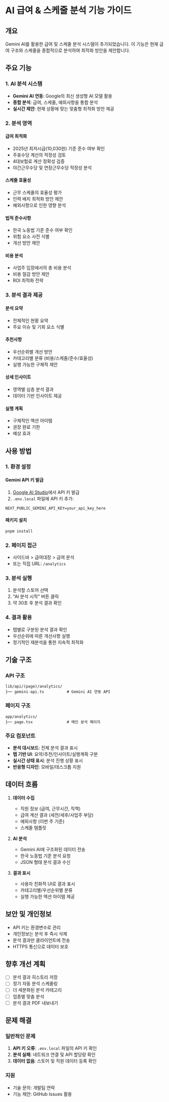 # AI 급여 & 스케줄 분석 기능 가이드

## 개요

Gemini AI를 활용한 급여 및 스케줄 분석 시스템이 추가되었습니다. 이 기능은 현재 급여 구조와 스케줄을 종합적으로 분석하여 최적화 방안을 제안합니다.

## 주요 기능

### 1. AI 분석 시스템
- **Gemini AI 연동**: Google의 최신 생성형 AI 모델 활용
- **종합 분석**: 급여, 스케줄, 예외사항을 통합 분석
- **실시간 제안**: 현재 상황에 맞는 맞춤형 최적화 방안 제공

### 2. 분석 영역

#### 급여 최적화
- 2025년 최저시급(10,030원) 기준 준수 여부 확인
- 주휴수당 계산의 적정성 검토
- 4대보험료 계산 정확성 검증
- 야간근무수당 및 연장근무수당 적정성 분석

#### 스케줄 효율성
- 근무 스케줄의 효율성 평가
- 인력 배치 최적화 방안 제안
- 예외사항으로 인한 영향 분석

#### 법적 준수사항
- 한국 노동법 기준 준수 여부 확인
- 위험 요소 사전 식별
- 개선 방안 제안

#### 비용 분석
- 사업주 입장에서의 총 비용 분석
- 비용 절감 방안 제안
- ROI 최적화 전략

### 3. 분석 결과 제공

#### 분석 요약
- 전체적인 현황 요약
- 주요 이슈 및 기회 요소 식별

#### 추천사항
- 우선순위별 개선 방안
- 카테고리별 분류 (비용/스케줄/준수/효율성)
- 실행 가능한 구체적 제안

#### 상세 인사이트
- 영역별 심층 분석 결과
- 데이터 기반 인사이트 제공

#### 실행 계획
- 구체적인 액션 아이템
- 권장 완료 기한
- 예상 효과

## 사용 방법

### 1. 환경 설정

#### Gemini API 키 발급
1. [Google AI Studio](https://aistudio.google.com/apikey)에서 API 키 발급
2. `.env.local` 파일에 API 키 추가:
```env
NEXT_PUBLIC_GEMINI_API_KEY=your_api_key_here
```

#### 패키지 설치
```bash
pnpm install
```

### 2. 페이지 접근
- 사이드바 > 급여대장 > 급여 분석
- 또는 직접 URL: `/analytics`

### 3. 분석 실행
1. 분석할 스토어 선택
2. "AI 분석 시작" 버튼 클릭
3. 약 30초 후 분석 결과 확인

### 4. 결과 활용
- 탭별로 구분된 분석 결과 확인
- 우선순위에 따른 개선사항 실행
- 정기적인 재분석을 통한 지속적 최적화

## 기술 구조

### API 구조
```
lib/api/(page)/analytics/
├── gemini-api.ts          # Gemini AI 연동 API
```

### 페이지 구조
```
app/analytics/
├── page.tsx               # 메인 분석 페이지
```

### 주요 컴포넌트
- **분석 대시보드**: 전체 분석 결과 표시
- **탭 기반 UI**: 요약/추천/인사이트/실행계획 구분
- **실시간 상태 표시**: 분석 진행 상황 표시
- **반응형 디자인**: 모바일/데스크톱 지원

## 데이터 흐름

1. **데이터 수집**
   - 직원 정보 (급여, 근무시간, 직책)
   - 급여 계산 결과 (세전/세후/사업주 부담)
   - 예외사항 (이번 주 기준)
   - 스케줄 템플릿

2. **AI 분석**
   - Gemini AI에 구조화된 데이터 전송
   - 한국 노동법 기준 분석 요청
   - JSON 형태 분석 결과 수신

3. **결과 표시**
   - 사용자 친화적 UI로 결과 표시
   - 카테고리별/우선순위별 분류
   - 실행 가능한 액션 아이템 제공

## 보안 및 개인정보

- API 키는 환경변수로 관리
- 개인정보는 분석 후 즉시 삭제
- 분석 결과만 클라이언트에 전송
- HTTPS 통신으로 데이터 보호

## 향후 개선 계획

- [ ] 분석 결과 히스토리 저장
- [ ] 정기 자동 분석 스케줄링
- [ ] 더 세분화된 분석 카테고리
- [ ] 업종별 맞춤 분석
- [ ] 분석 결과 PDF 내보내기

## 문제 해결

### 일반적인 문제
1. **API 키 오류**: `.env.local` 파일의 API 키 확인
2. **분석 실패**: 네트워크 연결 및 API 할당량 확인
3. **데이터 없음**: 스토어 및 직원 데이터 등록 확인

### 지원
- 기술 문의: 개발팀 연락
- 기능 제안: GitHub Issues 활용
